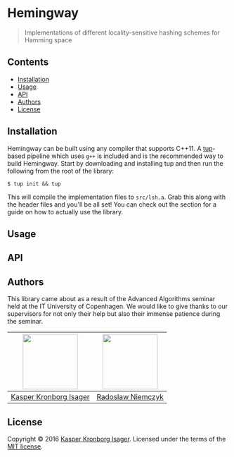 # Hemingway

> Implementations of different locality-sensitive hashing schemes for Hamming space

## Contents

-   [Installation](#installation)
-   [Usage](#usage)
-   [API](#api)
-   [Authors](#authors)
-   [License](#license)

## Installation

Hemingway can be built using any compiler that supports C++11. A [tup](http://gittup.org/tup)-based pipeline which uses `g++` is included and is the recommended way to build Hemingway. Start by downloading and installing tup and then run the following from the root of the library:

```console
$ tup init && tup
```

This will compile the implementation files to `src/lsh.a`. Grab this along with the header files and you'll be all set! You can check out the section for a guide on how to actually use the library.

## Usage

## API

## Authors

This library came about as a result of the Advanced Algorithms seminar held at the IT University of Copenhagen. We would like to give thanks to our supervisors for not only their help but also their immense patience during the seminar.

[<img src=https://github.com/kasperisager.png width=125>](http://github.com/kasperisager) | [<img src=https://github.com/Nemeczek.png width=125>](http://github.com/Nemeczek)
--- | ---
[Kasper Kronborg Isager](http://github.com/kasperisager) | [Radoslaw Niemczyk](http://github.com/Nemeczek)

## License

Copyright &copy; 2016 [Kasper Kronborg Isager](https://github.com/kasperisager). Licensed under the terms of the [MIT license](LICENSE.md).
